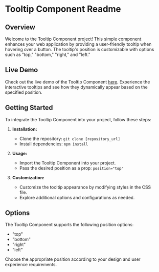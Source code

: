 # Tooltip Component Readme

## Overview

Welcome to the Tooltip Component project! This simple component enhances your web application by providing a user-friendly tooltip when hovering over a button. The tooltip's position is customizable with options such as "top," "bottom," "right," and "left."

## Live Demo

Check out the live demo of the Tooltip Component [here](https://keen-pegasus-610bd5.netlify.app/). Experience the interactive tooltips and see how they dynamically appear based on the specified position.

## Getting Started

To integrate the Tooltip Component into your project, follow these steps:

1. **Installation:**
   - Clone the repository: `git clone [repository_url]`
   - Install dependencies: `npm install`

2. **Usage:**
   - Import the Tooltip Component into your project.
   - Pass the desired position as a prop: `position="top"`

3. **Customization:**
   - Customize the tooltip appearance by modifying styles in the CSS file.
   - Explore additional options and configurations as needed.


## Options

The Tooltip Component supports the following position options:
- "top"
- "bottom"
- "right"
- "left"

Choose the appropriate position according to your design and user experience requirements.


